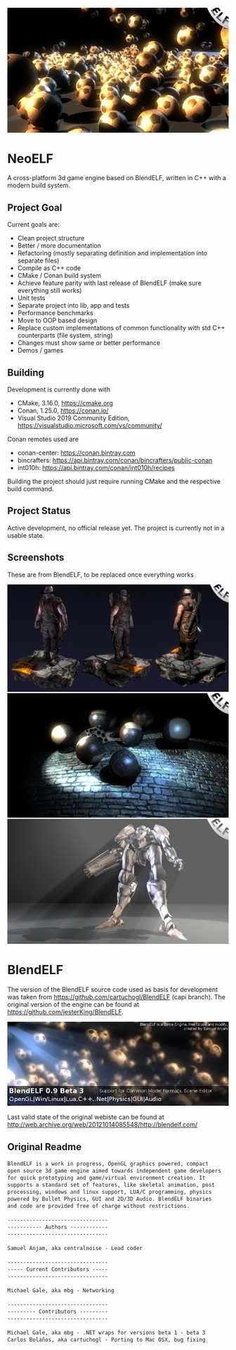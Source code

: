 ![Screen 3](https://github.com/redagito/NeoELF/blob/master/doc/images/blendelf_engine3b.jpg)

# NeoELF

A cross-platform 3d game engine based on BlendELF, written in C++ with a modern build system.

## Project Goal

Current goals are:
* Clean project structure
* Better / more documentation
* Refactoring (mostly separating definition and implementation into separate files)
* Compile as C++ code
* CMake / Conan build system
* Achieve feature parity with last release of BlendELF (make sure everything still works)
* Unit tests
* Separate project into lib, app and tests
* Performance benchmarks
* Move to OOP based design
* Replace custom implementations of common functionality with std C++ counterparts (file system, string)
* Changes must show same or better performance
* Demos / games

## Building

Development is currently done with
* CMake, 3.16.0, https://cmake.org
* Conan, 1.25.0, https://conan.io/
* Visual Studio 2019 Community Edition, https://visualstudio.microsoft.com/vs/community/

Conan remotes used are
* conan-center: https://conan.bintray.com
* bincrafters: https://api.bintray.com/conan/bincrafters/public-conan
* int010h: https://api.bintray.com/conan/int010h/recipes

Building the project should just require running CMake and the respective build command.

## Project Status

Active development, no official release yet.
The project is currently not in a usable state.

## Screenshots

These are from BlendELF, to be replaced once everything works

![Screen 1](https://github.com/redagito/NeoELF/blob/master/doc/images/blendelf_engine1b.jpg)
![Screen 2](https://github.com/redagito/NeoELF/blob/master/doc/images/blendelf_engine2b.jpg)
![Screen 4](https://github.com/redagito/NeoELF/blob/master/doc/images/blendelf_engine4b.jpg)

# BlendELF

The version of the BlendELF source code used as basis for development was taken from https://github.com/cartuchogl/BlendELF (capi branch).
The original version of the engine can be found at https://github.com/jesterKing/BlendELF.

![Banner](https://github.com/redagito/NeoELF/blob/master/doc/images/topbanner.jpg)

Last valid state of the original webiste can be found at http://web.archive.org/web/20121014085548/http://blendelf.com/

## Original Readme

```
BlendELF is a work in progress, OpenGL graphics powered, compact
open source 3d game engine aimed towards independent game developers
for quick prototyping and game/virtual environment creation. It
supports a standard set of features, like skeletal animation, post
processing, windows and linux support, LUA/C programming, physics
powered by Bullet Physics, GUI and 2D/3D Audio. BlendELF binaries
and code are provided free of charge without restrictions. 

--------------------------------
----------- Authors ------------
--------------------------------

Samuel Anjam, aka centralnoise - Lead coder

--------------------------------
----- Current Contributors -----
--------------------------------

Michael Gale, aka mbg - Networking

--------------------------------
--------- Contributors ---------
--------------------------------

Michael Gale, aka mbg - .NET wraps for versions beta 1 - beta 3
Carlos Bolaños, aka cartuchogl - Porting to Mac OSX, bug fixing
```
